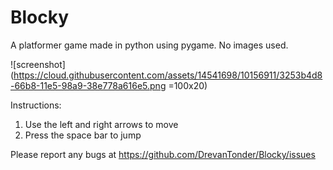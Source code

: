 # Blocky
A platformer game made in python using pygame.
No images used.

![screenshot](https://cloud.githubusercontent.com/assets/14541698/10156911/3253b4d8-66b8-11e5-98a9-38e778a616e5.png =100x20)

Instructions:
1. Use the left and right arrows to move
2. Press the space bar to jump

Please report any bugs at https://github.com/DrevanTonder/Blocky/issues
 
